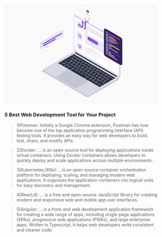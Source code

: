 ![Boost your post for increasing sales](/images/blog/1-1.jpg)

### 5 Best Web Development Tool for Your Project

>1)Potsman: Initially a Google Chrome extension, Postman has now become one of the top application programming interface (API) testing tools. It provides an easy way for web developers to build, test, share, and modify APIs.

> 2)Docker: ... is an open-source tool for deploying applications inside virtual containers. Using Docker containers allows developers to quickly deploy and scale applications across multiple environments.

>3)Kubernetes;(K8s): ...is an open-source container orchestration platform for deploying, scaling, and managing modern web applications. It organizes the application containers into logical units for easy discovery and management.

>4)ReactJS: ... is a free and open-source JavaScript library for creating modern and responsive web and mobile app user interfaces.

>5)Angular: ... is a front-end web development application framework for creating a wide range of apps, including single-page applications (SPAs), progressive web applications (PWAs), and large enterprise apps. Written in Typescript, it helps web developers write consistent and cleaner code.